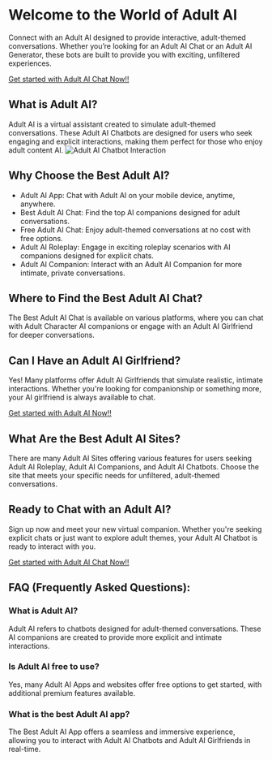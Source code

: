 <h1>Welcome to the World of Adult AI</h1>

Connect with an Adult AI designed to provide interactive, adult-themed conversations. Whether you’re looking for an Adult AI Chat or an Adult AI Generator, these bots are built to provide you with exciting, unfiltered experiences.

<a href="https://golove.ai/?ref=gh-golove-ai">Get started with Adult AI Chat Now!!</a>

<h2>What is Adult AI?</h2>
Adult AI is a virtual assistant created to simulate adult-themed conversations. These Adult AI Chatbots are designed for users who seek engaging and explicit interactions, making them perfect for those who enjoy adult content AI.

<img src="https://cloth-off.ai/wp-content/uploads/2025/02/photo_2025-02-04_19-39-21.jpg" alt="Adult AI Chatbot Interaction">

<h2>Why Choose the Best Adult AI?</h2>

<ul>
    <li>Adult AI App: Chat with Adult AI on your mobile device, anytime, anywhere.</li>
    <li>Best Adult AI Chat: Find the top AI companions designed for adult conversations.</li>
    <li>Free Adult AI Chat: Enjoy adult-themed conversations at no cost with free options.</li>
    <li>Adult AI Roleplay: Engage in exciting roleplay scenarios with AI companions designed for explicit chats.</li>
    <li>Adult AI Companion: Interact with an Adult AI Companion for more intimate, private conversations.</li>
</ul>

<h2>Where to Find the Best Adult AI Chat?</h2>

The Best Adult AI Chat is available on various platforms, where you can chat with Adult Character AI companions or engage with an Adult AI Girlfriend for deeper conversations.

<h2>Can I Have an Adult AI Girlfriend?</h2>

Yes! Many platforms offer Adult AI Girlfriends that simulate realistic, intimate interactions. Whether you're looking for companionship or something more, your AI girlfriend is always available to chat.

<a href="https://golove.ai/?ref=gh-golove-ai">Get started with Adult AI Now!!</a>

<h2>What Are the Best Adult AI Sites?</h2>

There are many Adult AI Sites offering various features for users seeking Adult AI Roleplay, Adult AI Companions, and Adult AI Chatbots. Choose the site that meets your specific needs for unfiltered, adult-themed conversations.

<h2>Ready to Chat with an Adult AI?</h2>

Sign up now and meet your new virtual companion. Whether you're seeking explicit chats or just want to explore adult themes, your Adult AI Chatbot is ready to interact with you.

<a href="https://golove.ai/?ref=gh-golove-ai">Get started with Adult AI Chat Now!!</a>

<h2>FAQ (Frequently Asked Questions):</h2>

<h3>What is Adult AI?</h3>
<p>Adult AI refers to chatbots designed for adult-themed conversations. These AI companions are created to provide more explicit and intimate interactions.</p>

<h3>Is Adult AI free to use?</h3>
<p>Yes, many Adult AI Apps and websites offer free options to get started, with additional premium features available.</p>

<h3>What is the best Adult AI app?</h3>
<p>The Best Adult AI App offers a seamless and immersive experience, allowing you to interact with Adult AI Chatbots and Adult AI Girlfriends in real-time.</p>




